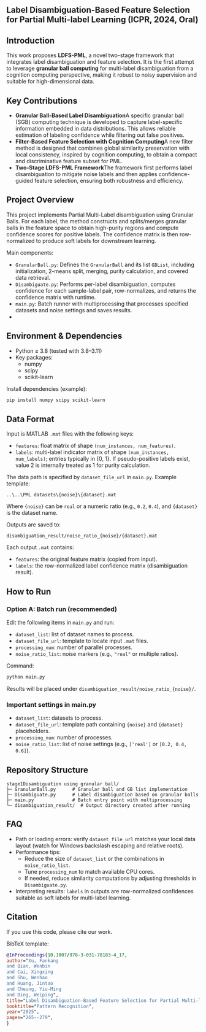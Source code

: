 ## Label Disambiguation-Based Feature Selection for Partial Multi-label Learning (ICPR, 2024, Oral)

## Introduction

This work proposes **LDFS-PML**, a novel two-stage framework that integrates label disambiguation and feature selection. It is the first attempt to leverage **granular ball computing** for multi-label disambiguation from a cognition computing perspective, making it robust to noisy supervision and suitable for high-dimensional data.

## Key Contributions

- **Granular Ball-Based Label Disambiguation**A specific granular ball (SGB) computing technique is developed to capture label-specific information embedded in data distributions. This allows reliable estimation of labeling confidence while filtering out false positives.
- **Filter-Based Feature Selection with Cognition Computing**A new filter method is designed that combines global similarity preservation with local consistency, inspired by cognition computing, to obtain a compact and discriminative feature subset for PML.
- **Two-Stage LDFS-PML Framework**The framework first performs label disambiguation to mitigate noise labels and then applies confidence-guided feature selection, ensuring both robustness and efficiency.


## Project Overview

This project implements Partial Multi-Label disambiguation using Granular Balls. For each label, the method constructs and splits/merges granular balls in the feature space to obtain high-purity regions and compute confidence scores for positive labels. The confidence matrix is then row-normalized to produce soft labels for downstream learning.

Main components:

- `GranularBall.py`: Defines the `GranularBall` and its list `GBList`, including initialization, 2-means split, merging, purity calculation, and covered data retrieval.
- `Disambiguate.py`: Performs per-label disambiguation, computes confidence for each sample-label pair, row-normalizes, and returns the confidence matrix with runtime.
- `main.py`: Batch runner with multiprocessing that processes specified datasets and noise settings and saves results.
- 


## Environment & Dependencies

- Python ≥ 3.8 (tested with 3.8–3.11)
- Key packages:
  - numpy
  - scipy
  - scikit-learn

Install dependencies (example):

```bash
pip install numpy scipy scikit-learn
```

## Data Format

Input is MATLAB `.mat` files with the following keys:

- `features`: float matrix of shape `(num_instances, num_features)`.
- `labels`: multi-label indicator matrix of shape `(num_instances, num_labels)`; entries typically in {0, 1}. If pseudo-positive labels exist, value 2 is internally treated as 1 for purity calculation.

The data path is specified by `dataset_file_url` in `main.py`. Example template:

```
..\..\PML datasets\{noise}\{dataset}.mat
```

Where `{noise}` can be `real` or a numeric ratio (e.g., `0.2`, `0.4`), and `{dataset}` is the dataset name.

Outputs are saved to:

```
disambiguation_result/noise_ratio_{noise}/{dataset}.mat
```

Each output `.mat` contains:

- `features`: the original feature matrix (copied from input).
- `labels`: the row-normalized label confidence matrix (disambiguation result).

## How to Run

### Option A: Batch run (recommended)

Edit the following items in `main.py` and run:

- `dataset_list`: list of dataset names to process.
- `dataset_file_url`: template to locate input `.mat` files.
- `processing_num`: number of parallel processes.
- `noise_ratio_list`: noise markers (e.g., `"real"` or multiple ratios).

Command:

```bash
python main.py
```

Results will be placed under `disambiguation_result/noise_ratio_{noise}/`.

### Important settings in main.py

- `dataset_list`: datasets to process.
- `dataset_file_url`: template path containing `{noise}` and `{dataset}` placeholders.
- `processing_num`: number of processes.
- `noise_ratio_list`: list of noise settings (e.g., `['real']` or `[0.2, 0.4, 0.6]`).

## Repository Structure

```
stage1Disambiguation using granular ball/
├─ GranularBall.py      # Granular ball and GB list implementation
├─ Disambiguate.py      # Label disambiguation based on granular balls
├─ main.py              # Batch entry point with multiprocessing
└─ disambiguation_result/  # Output directory created after running
```

## FAQ

- Path or loading errors: verify `dataset_file_url` matches your local data layout (watch for Windows backslash escaping and relative roots).
- Performance tips:
  - Reduce the size of `dataset_list` or the combinations in `noise_ratio_list`.
  - Tune `processing_num` to match available CPU cores.
  - If needed, reduce similarity computations by adjusting thresholds in `Disambiguate.py`.
- Interpreting results: `labels` in outputs are row-normalized confidences suitable as soft labels for multi-label learning.

## Citation

If you use this code, please cite our work.

BibTeX template:

```bibtex
@InProceedings{10.1007/978-3-031-78183-4_17,
author="Xu, Fankang
and Qian, Wenbin
and Cai, Xingxing
and Shu, Wenhao
and Huang, Jintao
and Cheung, Yiu-Ming
and Ding, Weiping",
title="Label Disambiguation-Based Feature Selection for Partial Multi-label Learning",
booktitle="Pattern Recognition",
year="2025",
pages="265--279",
}


```

